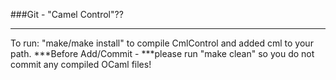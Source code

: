 ###Git - "Camel Control"??
***
To run: "make/make install" to compile CmlControl and added cml to your path.
***Before Add/Commit - ***please run "make clean" so you do not commit any compiled OCaml files!

